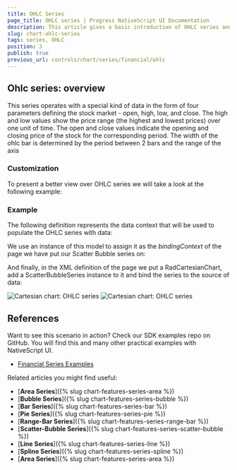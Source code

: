 ```yaml
---
title: OHLC Series
page_title: OHLC series | Progress NativeScript UI Documentation
description: This article gives a basic introduction of OHLC series and continues with a sample scenario of how OHLC series are used.
slug: chart-ohlc-series
tags: series, OHLC
position: 3
publish: true
previous_url: controls/chart/series/financial/ohlc
---
```


## Ohlc series: overview
This series operates with a special kind of data in the form of four parameters defining the stock market - open, high, low, and close. The high and low values show the price range (the highest and lowest prices) over one unit of time. The open and close values indicate the opening and closing price of the stock for the corresponding period. The width of the ohlc bar is determined by the period between 2 bars and the range of the axis

### Customization

To present a better view over OHLC series we will take a look at the following example:

### Example
The following definition represents the data context that will be used to populate the OHLC series with data:

<snippet id='ohlc-data-model'/>

We use an instance of this model to assign it as the *bindingContext* of the page we have put our Scatter Bubble series on:

<snippet id='binding-context-ohlc-series'/>

And finally, in the XML definition of the page we put a RadCartesianChart, add a ScatterBubbleSeries instance to it and bind the series to the source of data:

<snippet id='ohlc-series'/>

![Cartesian chart: OHLC series](images/ohlc_series_anroid.png " Scatter Bubble series on Android.") ![Cartesian chart: OHLC series](images/ohlc_series_ios.png "Scatter Bubble series on iOS.")

## References
Want to see this scenario in action?
Check our SDK examples repo on GitHub. You will find this and many other practical examples with NativeScript UI.

* [Financial Series Examples](https://github.com/telerik/nativescript-ui-samples/tree/master/chart/app/examples/series/financial)

Related articles you might find useful:

* [**Area Series**]({% slug chart-features-series-area %})
* [**Bubble Series**]({% slug chart-features-series-bubble %})
* [**Bar Series**]({% slug chart-features-series-bar %})
* [**Pie Series**]({% slug chart-features-series-pie %})
* [**Range-Bar Series**]({% slug chart-features-series-range-bar %})
* [**Scatter-Bubble Series**]({% slug chart-features-series-scatter-bubble %})
* [**Line Series**]({% slug chart-features-series-line %})
* [**Spline Series**]({% slug chart-features-series-spline %})
* [**Area Series**]({% slug chart-features-series-area %})